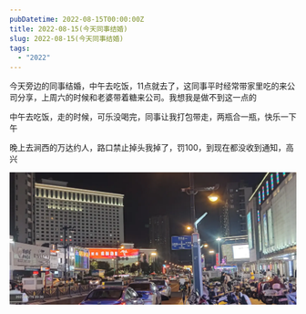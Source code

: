 ```yaml
---
pubDatetime: 2022-08-15T00:00:00Z
title: 2022-08-15(今天同事结婚)
slug: 2022-08-15(今天同事结婚)
tags:
  - "2022"
---
```


今天旁边的同事结婚，中午去吃饭，11点就去了，这同事平时经常带家里吃的来公司分享，上周六的时候和老婆带着糖来公司。我想我是做不到这一点的

中午去吃饭，走的时候，可乐没喝完，同事让我打包带走，两瓶合一瓶，快乐一下午

晚上去涧西的万达约人，路口禁止掉头我掉了，罚100，到现在都没收到通知，高兴

![](../../img/6904315-5ddb2384a81d9497.jpg)
